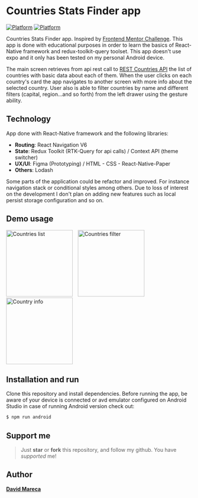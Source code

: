 # Countries Stats Finder app

[![Platform](https://img.shields.io/badge/framework-react--native--v6.0.6-blue)](https://github.com/facebook/react-native)
[![Platform](https://img.shields.io/badge/platform-Android-green.svg)](http://developer.android.com/index.html)

Countries Stats Finder app. Inspired by [Frontend Mentor Challenge](https://www.frontendmentor.io/challenges/rest-countries-api-with-color-theme-switcher-5cacc469fec04111f7b848ca). This app is done with educational purposes in order to learn the basics of React-Native framework and redux-toolkit-query toolset. This app doesn't use expo and it only has been tested on my personal Android device.

The main screen retrieves from api rest call to [REST Countries API](https://restcountries.com) the list of countries with basic data about each of them. When the user clicks on each country's card the app navigates to another screen with more info about the selected country. User also is able to filter countries by name and different filters (capital, region...and so forth) from the left drawer using the gesture ability.

## Technology

App done with React-Native framework and the following libraries:

- **Routing**: React Navigation V6
- **State**: Redux Toolkit (RTK-Query for api calls) / Context API (theme switcher)
- **UX/UI**: Figma (Prototyping) / HTML - CSS - React-Native-Paper
- **Others**: Lodash

Some parts of the application could be refactor and improved. For instance navigation stack or conditional styles among others. Due to loss of interest on the development I don't plan on adding new features such as local persist storage configuration and so on.

## Demo usage

<p align="left">
    <img src="https://user-images.githubusercontent.com/49274799/152696365-199482d0-af5f-4248-b363-dfd2d05808eb.gif"
        alt="Countries list"    
        style="margin-right: 10px;"    
        width="180" />
    <img src="https://user-images.githubusercontent.com/49274799/152696565-75dbfa77-a69c-48ba-afbc-f91eda099836.gif"
        alt="Countries filter"    
        style="margin-right: 10px;"    
        width="180" />
     <img src="https://user-images.githubusercontent.com/49274799/152696546-a2160973-46ab-4807-a5ae-d627044bf5bf.gif"
        alt="Country info"    
        style="margin-right: 10px;"    
        width="180" />
</p>

## Installation and run

Clone this repository and install dependencies. Before running the app, be aware of your device is connected or avd emulator configured on Android Studio in case of running Android version check out:

```bash
$ npm run android
```

## Support me

> Just **star** or **fork** this repository, and follow my github. You have _supported_ me!

## Author

[**David Mareca**](https://www.linkedin.com/in/davidme/)
